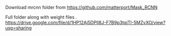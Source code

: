 

Download mrcnn folder from https://github.com/matterport/Mask_RCNN


Full folder along with weight files .
https://drive.google.com/file/d/1HP12Aj5DPlI8J-F7B9p3tqjTI-5MZvXO/view?usp=sharing

